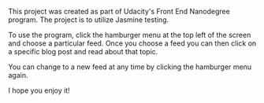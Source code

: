 This project was created as part of Udacity's Front End Nanodegree program. The project is to utilize Jasmine testing. 

To use the program, click the hamburger menu at the top left of the screen and choose a particular feed. 
Once you choose a feed you can then click on a specific blog post and read about that topic. 

You can change to a new feed at any time by clicking the hamburger menu again. 

I hope you enjoy it!





